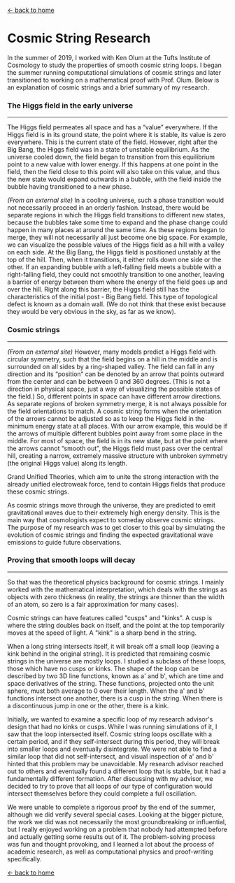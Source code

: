 [← back to home](../README.md)

# Cosmic String Research

In the summer of 2019, I worked with Ken Olum at the Tufts Institute of Cosmology to study the properties of smooth cosmic string loops. I began the summer running computational simulations of cosmic strings and later transitioned to working on a mathematical proof with Prof. Olum. Below is an explanation of cosmic strings and a brief summary of my research.

### The Higgs field in the early universe

---

The Higgs field permeates all space and has a “value” everywhere. If the Higgs field is in its ground state, the point where it is stable, its value is zero everywhere. This is the current state of the field. However, right after the Big Bang, the Higgs field was in a state of unstable equilibrium. As the universe cooled down, the field began to transition from this equilibrium point to a new value with lower energy. If this happens at one point in the field, then the field close to this point will also take on this value, and thus the new state would expand outwards in a bubble, with the field inside the bubble having transitioned to a new phase.

*(From an external site)*
In a cooling universe, such a phase transition would not necessarily proceed in an orderly fashion. Instead, there would be separate regions in which the Higgs field transitions to different new states, because the bubbles take some time to expand and the phase change could happen in many places at around the same time. As these regions began to merge, they will not necessarily all just become one big space. For example, we can visualize the possible values of the Higgs field as a hill with a valley on each side. At the Big Bang, the Higgs field is positioned unstably at the top of the hill. Then, when it transitions, it either rolls down one side or the other. If an expanding bubble with a left-falling field meets a bubble with a right-falling field, they could not smoothly transition to one another, leaving a barrier of energy between them where the energy of the field goes up and over the hill. Right along this barrier, the Higgs field still has the characteristics of the initial post - Big Bang field. This type of topological defect is known as a domain wall. (We do not think that these exist because they would be very obvious in the sky, as far as we know).

### Cosmic strings

---

*(From an external site)*
However, many models predict a Higgs field with circular symmetry, such that the field begins on a hill in the middle and is surrounded on all sides by a ring-shaped valley. The field can fall in any direction and its “position” can be denoted by an arrow that points outward from the center and can be between 0 and 360 degrees. (This is not a direction in physical space, just a way of visualizing the possible states of the field.) So, different points in space can have different arrow directions. As separate regions of broken symmetry merge, it is not always possible for the field orientations to match. A cosmic string forms when the orientation of the arrows cannot be adjusted so as to keep the Higgs field in the minimum energy state at all places. With our arrow example, this would be if the arrows of multiple different bubbles point away from some place in the middle. For most of space, the field is in its new state, but at the point where the arrows cannot “smooth out”, the Higgs field must pass over the central hill, creating a narrow, extremely massive structure with unbroken symmetry (the original Higgs value) along its length. 

Grand Unified Theories, which aim to unite the strong interaction with the already unified electroweak force, tend to contain Higgs fields that produce these cosmic strings.

As cosmic strings move through the universe, they are predicted to emit gravitational waves due to their extremely high energy density. This is the main way that cosmologists expect to someday observe cosmic strings. The purpose of my research was to get closer to this goal by simulating the evolution of cosmic strings and finding the expected gravitational wave emissions to guide future observations.

### Proving that smooth loops will decay

---

So that was the theoretical physics background for cosmic strings. I mainly worked with the mathematical interpretation, which deals with the strings as objects with zero thickness (in reality, the strings are thinner than the width of an atom, so zero is a fair approximation for many cases).

Cosmic strings can have features called "cusps" and "kinks". A cusp is where the string doubles back on itself, and the point at the top temporarily moves at the speed of light. A "kink" is a sharp bend in the string.

When a long string intersects itself, it will break off a small loop (leaving a kink behind in the original string). It is predicted that remaining cosmic strings in the universe are mostly loops. I studied a subclass of these loops, those which have no cusps or kinks. The shape of the loop can be described by two 3D line functions, known as a' and b', which are time and space derivatives of the string. These functions, projected onto the unit sphere, must both average to 0 over their length. When the a' and b' functions intersect one another, there is a cusp in the string. When there is a discontinuous jump in one or the other, there is a kink.

Initially, we wanted to examine a specific loop of my research advisor's design that had no kinks or cusps. While I was running simulations of it, I saw that the loop intersected itself. Cosmic string loops oscillate with a certain period, and if they self-intersect during this period, they will break into smaller loops and eventually disintegrate. We were not able to find a similar loop that did not self-intersect, and visual inspection of a' and b' hinted that this problem may be unavoidable. My research advisor reached out to others and eventually found a different loop that is stable, but it had a fundamentally different formation. After discussing with my advisor, we decided to try to prove that all loops of our type of configuration would intersect themselves before they could complete a full oscillation.

We were unable to complete a rigorous proof by the end of the summer, although we did verify several special cases. Looking at the bigger picture, the work we did was not necessarily the most groundbreaking or influential, but I really enjoyed working on a problem that nobody had attempted before and actually getting some results out of it. The problem-solving process was fun and thought provoking, and I learned a lot about the process of academic research, as well as computational physics and proof-writing specifically.

[← back to home](../README.md)